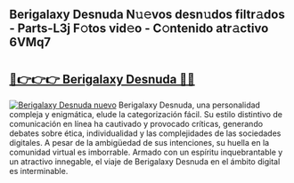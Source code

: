 ## Berigalaxy Desnuda N𝚞𝚎vos desn𝚞dos filtr𝚊dos - Parts-L3j F𝚘tos vid𝚎o - C𝚘ntenido atr𝚊ctivo 6VMq7

# <h2><a href="http://mb3vn6z.tromn.icu/?c=Berigalaxy+Desnuda">🔗👉👉👉 Berigalaxy Desnuda 🔗🔗</a></h2>

[![Berigalaxy Desnuda nuevo](https://i.imgur.com/pEAQMta.gif)](http://mb3vn6z.tromn.icu/?c=Berigalaxy+Desnuda)
Berigalaxy Desnuda, una personalidad compleja y enigmática, elude la categorización fácil. Su estilo distintivo de comunicación en línea ha cautivado y provocado críticas, generando debates sobre ética, individualidad y las complejidades de las sociedades digitales. A pesar de la ambigüedad de sus intenciones, su huella en la comunidad virtual es imborrable. Armado con un espíritu inquebrantable y un atractivo innegable, el viaje de Berigalaxy Desnuda en el ámbito digital es interminable.
